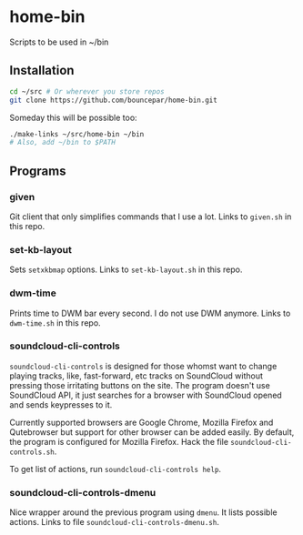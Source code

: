 # home-bin

Scripts to be used in ~/bin

## Installation

```sh
cd ~/src # Or wherever you store repos
git clone https://github.com/bouncepar/home-bin.git
```

Someday this will be possible too:

```sh
./make-links ~/src/home-bin ~/bin
# Also, add ~/bin to $PATH
```

## Programs

### given

Git client that only simplifies commands that I use a lot. Links to `given.sh` in this repo.

### set-kb-layout

Sets `setxkbmap` options. Links to `set-kb-layout.sh` in this repo.

### dwm-time

Prints time to DWM bar every second. I do not use DWM anymore. Links to `dwm-time.sh` in this repo.

### soundcloud-cli-controls

`soundcloud-cli-controls` is designed for those whomst want to change playing tracks, like, fast-forward, etc tracks on SoundCloud without pressing those irritating buttons on the site. The program doesn't use SoundCloud API, it just searches for a browser with SoundCloud opened and sends keypresses to it.

Currently supported browsers are Google Chrome, Mozilla Firefox and Qutebrowser but support for other browser can be added easily. By default, the program is configured for Mozilla Firefox. Hack the file `soundcloud-cli-controls.sh`.

To get list of actions, run `soundcloud-cli-controls help`.

### soundcloud-cli-controls-dmenu

Nice wrapper around the previous program using `dmenu`. It lists possible actions. Links to file `soundcloud-cli-controls-dmenu.sh`.

